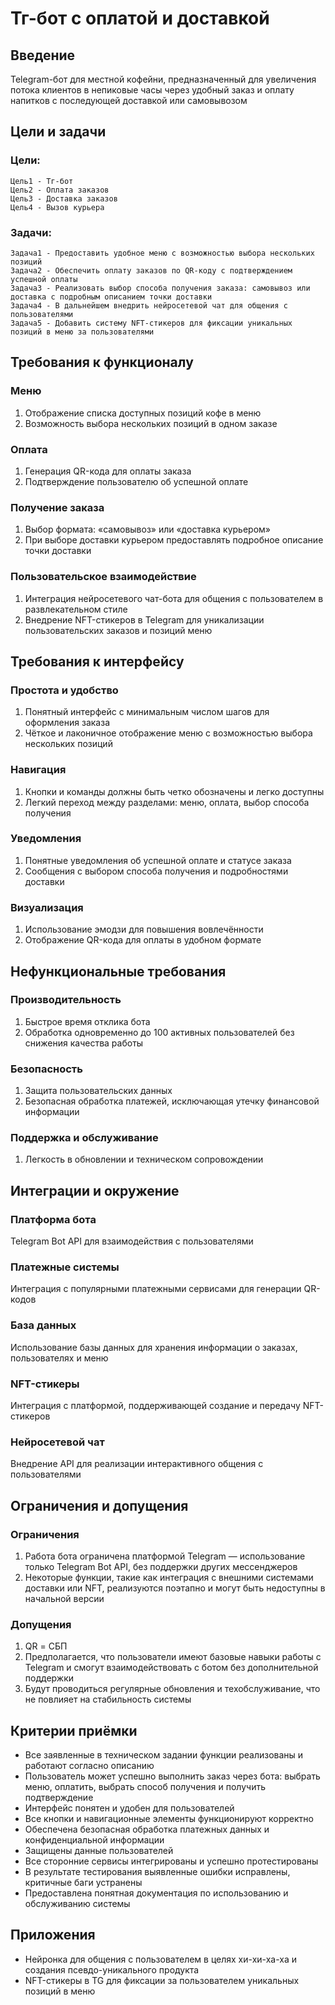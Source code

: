 # Тг-бот с оплатой и доставкой
## Введение
Telegram-бот для местной кофейни, предназначенный для увеличения потока клиентов в непиковые часы через удобный заказ и оплату напитков с последующей доставкой или самовывозом
## Цели и задачи
### Цели:
```
Цель1 - Тг-бот
Цель2 - Оплата заказов
Цель3 - Доставка заказов
Цель4 - Вызов курьера
```
### Задачи:
```
Задача1 - Предоставить удобное меню с возможностью выбора нескольких позиций
Задача2 - Обеспечить оплату заказов по QR-коду с подтверждением успешной оплаты
Задача3 - Реализовать выбор способа получения заказа: самовывоз или доставка с подробным описанием точки доставки
Задача4 - В дальнейшем внедрить нейросетевой чат для общения с пользователями
Задача5 - Добавить систему NFT-стикеров для фиксации уникальных позиций в меню за пользователями
```
## Требования к функционалу
### Меню
  1. Отображение списка доступных позиций кофе в меню
  2. Возможность выбора нескольких позиций в одном заказе
### Оплата
  1. Генерация QR-кода для оплаты заказа
  2. Подтверждение пользователю об успешной оплате
### Получение заказа
  1. Выбор формата: «самовывоз» или «доставка курьером»
  2. При выборе доставки курьером предоставлять подробное описание точки доставки
### Пользовательское взаимодействие
  1. Интеграция нейросетевого чат-бота для общения с пользователем в развлекательном стиле
  2. Внедрение NFT-стикеров в Telegram для уникализации пользовательских заказов и позиций меню
## Требования к интерфейсу
### Простота и удобство
  1. Понятный интерфейс с минимальным числом шагов для оформления заказа
  2. Чёткое и лаконичное отображение меню с возможностью выбора нескольких позиций
### Навигация
  1. Кнопки и команды должны быть четко обозначены и легко доступны
  2. Легкий переход между разделами: меню, оплата, выбор способа получения
### Уведомления
  1. Понятные уведомления об успешной оплате и статусе заказа
  2. Сообщения с выбором способа получения и подробностями доставки
### Визуализация
  1. Использование эмодзи для повышения вовлечённости
  2. Отображение QR-кода для оплаты в удобном формате
## Нефункциональные требования
### Производительность
  1. Быстрое время отклика бота
  2. Обработка одновременно до 100 активных пользователей без снижения качества работы
### Безопасность
  1. Защита пользовательских данных
  2. Безопасная обработка платежей, исключающая утечку финансовой информации
### Поддержка и обслуживание
  1. Легкость в обновлении и техническом сопровождении
## Интеграции и окружение
### Платформа бота
Telegram Bot API для взаимодействия с пользователями
### Платежные системы
Интеграция с популярными платежными сервисами для генерации QR-кодов 
### База данных
Использование базы данных для хранения информации о заказах, пользователях и меню
### NFT-стикеры
Интеграция с платформой, поддерживающей создание и передачу NFT-стикеров
### Нейросетевой чат
Внедрение API для реализации интерактивного общения с пользователями
## Ограничения и допущения
### Ограничения
1. Работа бота ограничена платформой Telegram — использование только Telegram Bot API, без поддержки других мессенджеров
2. Некоторые функции, такие как интеграция с внешними системами доставки или NFT, реализуются поэтапно и могут быть недоступны в начальной версии
### Допущения
1. QR = СБП
2. Предполагается, что пользователи имеют базовые навыки работы с Telegram и смогут взаимодействовать с ботом без дополнительной поддержки
3. Будут проводиться регулярные обновления и техобслуживание, что не повлияет на стабильность системы
## Критерии приёмки
- Все заявленные в техническом задании функции реализованы и работают согласно описанию
- Пользователь может успешно выполнить заказ через бота: выбрать меню, оплатить, выбрать способ получения и получить подтверждение
- Интерфейс понятен и удобен для пользователей
- Все кнопки и навигационные элементы функционируют корректно
- Обеспечена безопасная обработка платежных данных и конфиденциальной информации
- Защищены данные пользователей
- Все сторонние сервисы интегрированы и успешно протестированы
- В результате тестирования выявленные ошибки исправлены, критичные баги устранены
- Предоставлена понятная документация по использованию и обслуживанию системы
## Приложения
- Нейронка для общения с пользователем в целях хи-хи-ха-ха и создания псевдо-уникального продукта
- NFT-стикеры в TG для фиксации за пользователем уникальных позиций в меню
  

   
  

